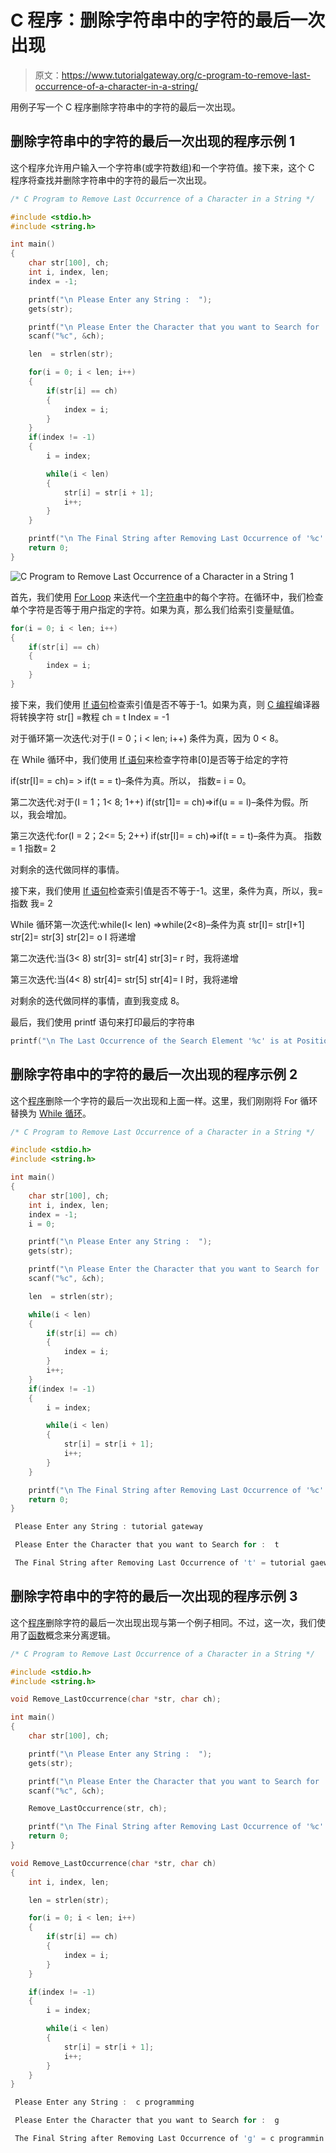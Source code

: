 # C 程序：删除字符串中的字符的最后一次出现

> 原文：<https://www.tutorialgateway.org/c-program-to-remove-last-occurrence-of-a-character-in-a-string/>

用例子写一个 C 程序删除字符串中的字符的最后一次出现。

## 删除字符串中的字符的最后一次出现的程序示例 1

这个程序允许用户输入一个字符串(或字符数组)和一个字符值。接下来，这个 C 程序将查找并删除字符串中的字符的最后一次出现。

```c
/* C Program to Remove Last Occurrence of a Character in a String */

#include <stdio.h>
#include <string.h>

int main()
{
  	char str[100], ch;
  	int i, index, len;
  	index = -1;

  	printf("\n Please Enter any String :  ");
  	gets(str);

  	printf("\n Please Enter the Character that you want to Search for :  ");
  	scanf("%c", &ch);

	len  = strlen(str);

  	for(i = 0; i < len; i++)
  	{
  		if(str[i] == ch)  
		{
  			index = i;	
 		}
	}
    if(index != -1)
  	{ 		
  		i = index;

	  	while(i < len)
  		{
  			str[i] = str[i + 1];
			i++;  
		}
	}

	printf("\n The Final String after Removing Last Occurrence of '%c' = %s ", ch, str);	
  	return 0;
}
```

![C Program to Remove Last Occurrence of a Character in a String 1](img/6a0b63267067fe2e9799977f309ae82e.png)

首先，我们使用 [For Loop](https://www.tutorialgateway.org/for-loop-in-c-programming/) 来迭代一个[字符串](https://www.tutorialgateway.org/c-string/)中的每个字符。在循环中，我们检查单个字符是否等于用户指定的字符。如果为真，那么我们给索引变量赋值。

```c
for(i = 0; i < len; i++)
{
	if(str[i] == ch)  
	{
		index = i;  	
	}
}
```

接下来，我们使用 [If 语句](https://www.tutorialgateway.org/if-statement-in-c/)检查索引值是否不等于-1。如果为真，则 [C 编程](https://www.tutorialgateway.org/c-programming/)编译器将转换字符
str[] =教程
ch = t
Index = -1

对于循环第一次迭代:对于(I = 0；i < len; i++)
条件为真，因为 0 < 8。

在 While 循环中，我们使用 [If 语句](https://www.tutorialgateway.org/if-statement-in-c/)来检查字符串[0]是否等于给定的字符

if(str[I]= = ch)= > if(t = = t)–条件为真。所以，
指数= i = 0。

第二次迭代:对于(I = 1；1< 8; 1++)
if(str[1]= = ch)=>if(u = = l)–条件为假。所以，我会增加。

第三次迭代:for(I = 2；2<= 5; 2++)
if(str[I]= = ch)=>if(t = = t)–条件为真。
指数= 1
指数= 2

对剩余的迭代做同样的事情。

接下来，我们使用 [If 语句](https://www.tutorialgateway.org/if-statement-in-c/)检查索引值是否不等于-1。这里，条件为真，所以，我=指数
我= 2

While 循环第一次迭代:while(I< len)
=>while(2<8)–条件为真
str[I]= str[I+1]
str[2]= str[3]
str[2]= o
I 将递增

第二次迭代:当(3< 8)
str[3]= str[4]
str[3]= r
时，我将递增

第三次迭代:当(4< 8)
str[4]= str[5]
str[4]= I
时，我将递增

对剩余的迭代做同样的事情，直到我变成 8。

最后，我们使用 printf 语句来打印最后的字符串

```c
printf("\n The Last Occurrence of the Search Element '%c' is at Position %d ", ch, i + 1);
```

## 删除字符串中的字符的最后一次出现的程序示例 2

这个[程序](https://www.tutorialgateway.org/c-programming-examples/)删除一个字符的最后一次出现和上面一样。这里，我们刚刚将 For 循环替换为 [While 循环](https://www.tutorialgateway.org/while-loop-in-c/)。

```c
/* C Program to Remove Last Occurrence of a Character in a String */

#include <stdio.h>
#include <string.h>

int main()
{
  	char str[100], ch;
  	int i, index, len;
  	index = -1;
  	i = 0;

  	printf("\n Please Enter any String :  ");
  	gets(str);

  	printf("\n Please Enter the Character that you want to Search for :  ");
  	scanf("%c", &ch);

	len  = strlen(str);

  	while(i < len)
  	{
  		if(str[i] == ch)  
		{
  			index = i;	
 		}
 		i++;
	}
    if(index != -1)
  	{ 		
  		i = index;

	  	while(i < len)
  		{
  			str[i] = str[i + 1];
			i++;  
		}
	}

	printf("\n The Final String after Removing Last Occurrence of '%c' = %s ", ch, str);	
  	return 0;
}
```

```c
 Please Enter any String : tutorial gateway

 Please Enter the Character that you want to Search for :  t

 The Final String after Removing Last Occurrence of 't' = tutorial gaeway
```

## 删除字符串中的字符的最后一次出现的程序示例 3

这个[程序](https://www.tutorialgateway.org/c-programming-examples/)删除字符的最后一次出现出现与第一个例子相同。不过，这一次，我们使用了[函数](https://www.tutorialgateway.org/functions-in-c/)概念来分离逻辑。

```c
/* C Program to Remove Last Occurrence of a Character in a String */

#include <stdio.h>
#include <string.h>

void Remove_LastOccurrence(char *str, char ch);

int main()
{
  	char str[100], ch;

  	printf("\n Please Enter any String :  ");
  	gets(str);

  	printf("\n Please Enter the Character that you want to Search for :  ");
  	scanf("%c", &ch);

	Remove_LastOccurrence(str, ch);

	printf("\n The Final String after Removing Last Occurrence of '%c' = %s ", ch, str);	
  	return 0;
}

void Remove_LastOccurrence(char *str, char ch)
{
	int i, index, len;

	len = strlen(str);

	for(i = 0; i < len; i++)
  	{
  		if(str[i] == ch)  
		{
  			index = i;	
 		}
	}

    if(index != -1)
  	{ 		
  		i = index;

	  	while(i < len)
  		{
  			str[i] = str[i + 1];
			i++;  
		}
	}
}
```

```c
 Please Enter any String :  c programming

 Please Enter the Character that you want to Search for :  g

 The Final String after Removing Last Occurrence of 'g' = c programmin
```